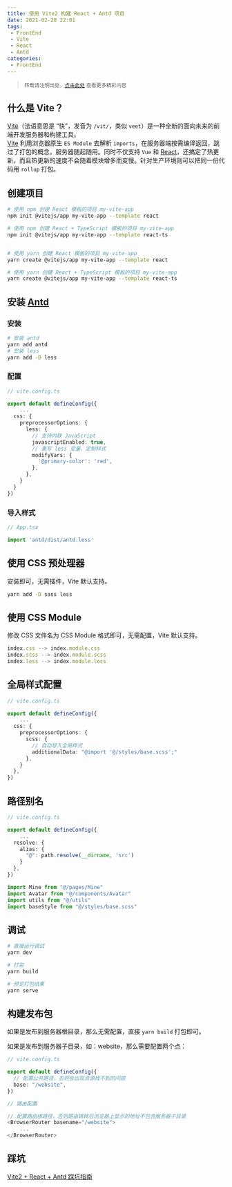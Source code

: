 ```yaml
---
title: 使用 Vite2 构建 React + Antd 项目
date: 2021-02-28 22:01
tags:
 - FrontEnd
 - Vite
 - React
 - Antd
categories:
 - FrontEnd
---
```


> <small>转载请注明出处，[点击此处](https://shichaohui.github.io/) 查看更多精彩内容</small>

[Vite]:https://github.com/vitejs/vite
[React]:https://github.com/facebook/react
[Antd]:https://github.com/ant-design/ant-design

## 什么是 Vite？

[Vite]（法语意思是 “快”，发音为 `/vit/`，类似 `veet`）是一种全新的面向未来的前端开发服务器和构建工具。  
[Vite] 利用浏览器原生 `ES Module` 去解析 `imports`，在服务器端按需编译返回，跳过了打包的概念，服务器随起随用。同时不仅支持 `Vue` 和 [React]，还搞定了热更新，而且热更新的速度不会随着模块增多而变慢。针对生产环境则可以把同一份代码用 `rollup` 打包。

## 创建项目

```bash
# 使用 npm 创建 React 模板的项目 my-vite-app
npm init @vitejs/app my-vite-app --template react

# 使用 npm 创建 React + TypeScript 模板的项目 my-vite-app
npm init @vitejs/app my-vite-app --template react-ts


# 使用 yarn 创建 React 模板的项目 my-vite-app
yarn create @vitejs/app my-vite-app --template react

# 使用 yarn 创建 React + TypeScript 模板的项目 my-vite-app
yarn create @vitejs/app my-vite-app --template react-ts
```

## 安装 [Antd]

### 安装

```bash
# 安装 antd
yarn add antd
# 安装 less
yarn add -D less
```

### 配置

```typescript
// vite.config.ts

export default defineConfig({
	...
  css: {
    preprocessorOptions: {
      less: {
        // 支持内联 JavaScript
        javascriptEnabled: true,
        // 重写 less 变量，定制样式
        modifyVars: {
          '@primary-color': 'red',
        },
      },
    }
  }
})
```

### 导入样式

```typescript
// App.tsx

import 'antd/dist/antd.less'
```

## 使用 CSS 预处理器

安装即可，无需插件，Vite 默认支持。

```bash
yarn add -D sass less
```

## 使用 CSS Module

修改 CSS 文件名为 CSS Module 格式即可，无需配置，Vite 默认支持。

```javascript
index.css --> index.module.css
index.scss --> index.module.scss
index.less --> index.module.less
```

## 全局样式配置

```typescript
// vite.config.ts

export default defineConfig({
	...
  css: {
    preprocessorOptions: {
      scss: {
        // 自动导入全局样式
        additionalData: "@import '@/styles/base.scss';"
      },
    }
  },
})
```

## 路径别名

```typescript
// vite.config.ts

export default defineConfig({
	...
  resolve: {
    alias: {
      "@": path.resolve(__dirname, 'src')
    }
  },
})
```

```typescript
import Mine from "@/pages/Mine"
import Avatar from "@/components/Avatar"
import utils from "@/utils"
import baseStyle from "@/styles/base.scss"
```

## 调试

```bash
# 直接运行调试
yarn dev

# 打包
yarn build

# 预览打包结果
yarn serve
```

## 构建发布包

如果是发布到服务器根目录，那么无需配置，直接 `yarn build` 打包即可。  

如果是发布到服务器子目录，如：website，那么需要配置两个点：

```typescript
// vite.config.ts

export default defineConfig({
  // 配置公共路径，否则会出现资源找不到的问题
  base: "/website",
})
```

```typescript
// 路由配置

// 配置路由根路径，否则路由跳转后浏览器上显示的地址不包含服务器子目录
<BrowserRouter basename="/website">
	...
</BrowserRouter>
```

## 踩坑

[Vite2 + React + Antd 踩坑指南](https://blog.csdn.net/u014165119/article/details/114241036)